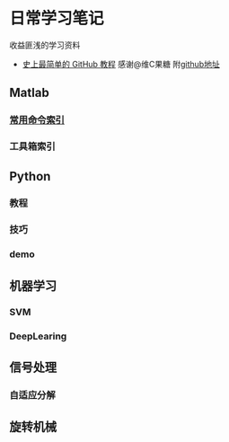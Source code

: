 # 日常学习笔记
收益匪浅的学习资料
* [史上最简单的 GitHub 教程](https://blog.csdn.net/qq_35246620/article/details/66973794) 感谢@维C果糖 附[github地址](https://github.com/guobinhit)
## Matlab
### [常用命令索引](https://github.com/hustcxl/CXL_Notes/blob/master/MATLAB/Common_Command_Notes.md)
### 工具箱索引

## Python
### 教程

### 技巧

### demo

## 机器学习
### SVM
### DeepLearing

## 信号处理
### 自适应分解

## 旋转机械
